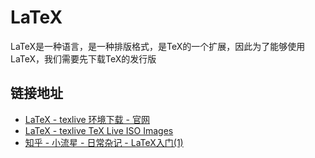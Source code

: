 # LaTeX

LaTeX是一种语言，是一种排版格式，是TeX的一个扩展，因此为了能够使用LaTeX，我们需要先下载TeX的发行版

## 链接地址

* [LaTeX - texlive 环境下载 - 官网](http://www.tug.org/texlive/)
* [LaTeX - texlive TeX Live ISO Images](https://mirror.bjtu.edu.cn/ctan/systems/texlive/Images/)
* [知乎 - 小流星 - 日常杂记 - LaTeX入门(1)](https://zhuanlan.zhihu.com/p/101804051)
